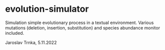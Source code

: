 # evolution-simulator
Simulation simple evolutionary process in a textual environment. Various mutations (deletion, insertion, substitution) and species abundance monitor included.

Jaroslav Trnka, 5.11.2022
